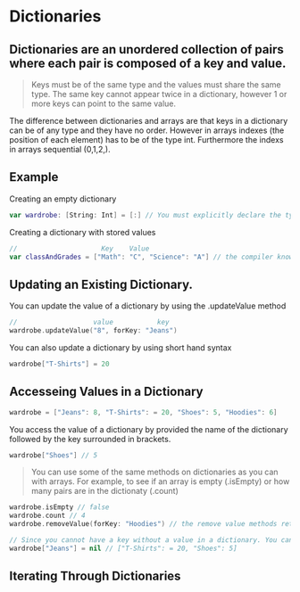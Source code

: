 # Dictionaries
## Dictionaries are an unordered collection of pairs where each pair is composed of a key and value.

> Keys must be of the same type and the values must share the same type.
> The same key cannot appear twice in a dictionary, however 1 or more keys can point to the same value.

The difference between dictionaries and arrays are that keys in a dictionary can be of any type and they have no order. However in arrays indexes (the position of each element) has to be of the type int. Furthermore the indexs in arrays sequential (0,1,2,).

## Example

Creating an empty dictionary

``` swift
var wardrobe: [String: Int] = [:] // You must explicitly declare the type of each value and key of an empty dictionary. 
```

Creating a dictionary with stored values

``` swift
//                     Key    Value
var classAndGrades = ["Math": "C", "Science": "A"] // the compiler knows that you want a string for the key and value by use of type inferance. No need to explictly declare the type.
```

## Updating an Existing Dictionary.
You can update the value of a dictionary by using the .updateValue method

``` swift
//                   value           key
wardrobe.updateValue("8", forKey: "Jeans")
```
You can also update a dictionary by using short hand syntax

``` swift
wardrobe["T-Shirts"] = 20
```

## Accesseing Values in a Dictionary

``` swift
wardrobe = ["Jeans": 8, "T-Shirts": = 20, "Shoes": 5, "Hoodies": 6]
```

You access the value of a dictionary by provided the name of the dictionary followed by the key surrounded in brackets.
``` swift
wardrobe["Shoes"] // 5
```
> You can use some of the same methods on dictionaries as you can with arrays. For example, to see if an array is empty (.isEmpty) or how many pairs are in the dictionaty (.count) 

``` swift
wardrobe.isEmpty // false
wardrobe.count // 4
wardrobe.removeValue(forKey: "Hoodies") // the remove value methods returns the key, just in case you wanted to do something with it

// Since you cannot have a key without a value in a dictionary. You can set that key with a nil value to remove the pair
wardrobe["Jeans"] = nil // ["T-Shirts": = 20, "Shoes": 5]
``` 

## Iterating Through Dictionaries



